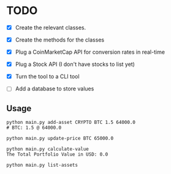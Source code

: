 # TODO

- [x] Create the relevant classes.
- [x] Create the methods for the classes
- [x] Plug a CoinMarketCap API for conversion rates in real-time
- [x] Plug a Stock API (I don't have stocks to list yet)
- [x] Turn the tool to a CLI tool
- [ ] Add a database to store values


## Usage

```
python main.py add-asset CRYPTO BTC 1.5 64000.0
# BTC: 1.5 @ 64000.0
```

```
python main.py update-price BTC 65000.0
```

```
python main.py calculate-value
The Total Portfolio Value in USD: 0.0
```

```
python main.py list-assets
```